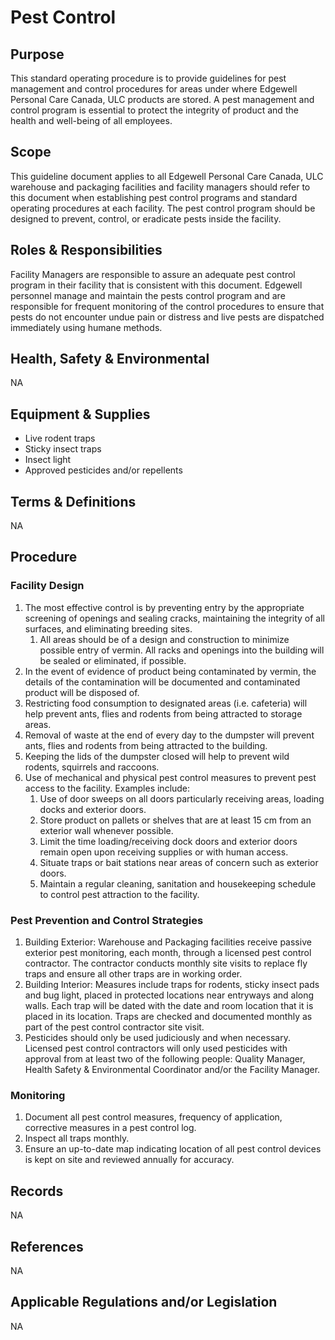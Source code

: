 # Pest Control

## Purpose

This standard operating procedure is to provide guidelines for pest management and control procedures for areas under where Edgewell Personal Care Canada, ULC products are stored. A pest management and control program is essential to protect the integrity of product and the health and well-being of all employees.

## Scope

This guideline document applies to all Edgewell Personal Care Canada, ULC warehouse and packaging facilities and facility managers should refer to this document when establishing pest control programs and standard operating procedures at each facility. The pest control program should be designed to prevent, control, or eradicate pests inside the facility.

## Roles & Responsibilities

Facility Managers are responsible to assure an adequate pest control program in their facility that is consistent with this document. Edgewell personnel manage and maintain the pests control program and are responsible for frequent monitoring of the control procedures to ensure that pests do not encounter undue pain or distress and live pests are dispatched immediately using humane methods.

## Health, Safety & Environmental

NA

## Equipment & Supplies

* Live rodent traps
* Sticky insect traps
* Insect light
* Approved pesticides and/or repellents

## Terms & Definitions

NA

## Procedure

### Facility Design

1. The most effective control is by preventing entry by the appropriate screening of openings and sealing cracks, maintaining the integrity of all surfaces, and eliminating breeding sites.
   1. All areas should be of a design and construction to minimize possible entry of vermin. All racks and openings into the building will be sealed or eliminated, if possible. 
2. In the event of evidence of product being contaminated by vermin, the details of the contamination will be documented and contaminated product will be disposed of.
3. Restricting food consumption to designated areas \(i.e. cafeteria\) will help prevent ants, flies and rodents from being attracted to storage areas.
4. Removal of waste at the end of every day to the dumpster will prevent ants, flies and rodents from being attracted to the building. 
5. Keeping the lids of the dumpster closed will help to prevent wild rodents, squirrels and raccoons.
6. Use of mechanical and physical pest control measures to prevent pest access to the facility. Examples include:
   1. Use of door sweeps on all doors particularly receiving areas, loading docks and exterior doors.
   2. Store product on pallets or shelves that are at least 15 cm from an exterior wall whenever possible.
   3. Limit the time loading/receiving dock doors and exterior doors remain open  upon receiving supplies or with human access.
   4. Situate traps or bait stations near areas of concern such as exterior doors.
   5. Maintain a regular cleaning, sanitation and housekeeping schedule to control pest attraction to the facility.

### Pest Prevention and Control Strategies

1. Building Exterior: Warehouse and Packaging facilities receive passive exterior pest monitoring, each month, through a licensed pest control contractor. The contractor conducts monthly site visits to replace fly traps and ensure all other traps are in working order.
2. Building Interior: Measures include traps for rodents, sticky insect pads and bug light, placed in protected locations near entryways and along walls. Each trap will be dated with the date and room location that it is placed in its location. Traps are checked and documented monthly as part of the pest control contractor site visit.
3. Pesticides should only be used judiciously and when necessary. Licensed pest control contractors will only used pesticides with approval from at least two of the following people: Quality Manager, Health Safety & Environmental Coordinator and/or the Facility Manager.

### Monitoring

1. Document all pest control measures, frequency of application, corrective measures in a pest control log.
2. Inspect all traps monthly.
3. Ensure an up-to-date map indicating location of all pest control devices is kept on site and reviewed annually for accuracy. 

## **Records**

NA

## **References**

NA

## **Applicable Regulations and/or Legislation**

NA



